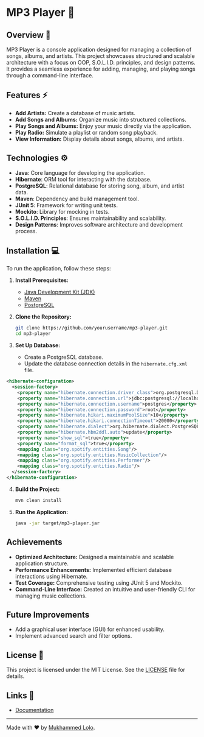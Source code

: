 # MP3 Player 🎵

## Overview 📖
MP3 Player is a console application designed for managing a collection of songs, albums, and artists. This project showcases structured and scalable architecture with a focus on OOP, S.O.L.I.D. principles, and design patterns. It provides a seamless experience for adding, managing, and playing songs through a command-line interface.

## Features ⚡
- **Add Artists:** Create a database of music artists.
- **Add Songs and Albums:** Organize music into structured collections.
- **Play Songs and Albums:** Enjoy your music directly via the application.
- **Play Radio:** Simulate a playlist or random song playback.
- **View Information:** Display details about songs, albums, and artists.

## Technologies ⚙️
- **Java**: Core language for developing the application.
- **Hibernate**: ORM tool for interacting with the database.
- **PostgreSQL**: Relational database for storing song, album, and artist data.
- **Maven**: Dependency and build management tool.
- **JUnit 5**: Framework for writing unit tests.
- **Mockito**: Library for mocking in tests.
- **S.O.L.I.D. Principles**: Ensures maintainability and scalability.
- **Design Patterns**: Improves software architecture and development process.

## Installation 💻
To run the application, follow these steps:

1. **Install Prerequisites:**
   - [Java Development Kit (JDK)](https://www.oracle.com/java/technologies/javase-downloads.html)
   - [Maven](https://maven.apache.org/download.cgi)
   - [PostgreSQL](https://www.postgresql.org/download/)

2. **Clone the Repository:**
   ```bash
   git clone https://github.com/yourusername/mp3-player.git
   cd mp3-player
   ```

3. **Set Up Database:**
   - Create a PostgreSQL database.
   - Update the database connection details in the `hibernate.cfg.xml` file.

```XML
<hibernate-configuration>
  <session-factory>
    <property name="hibernate.connection.driver_class">org.postgresql.Driver</property>
    <property name="hibernate.connection.url">jdbc:postgresql://localhost:5432/spotify</property>
    <property name="hibernate.connection.username">postgres</property>
    <property name="hibernate.connection.password">root</property>
    <property name="hibernate.hikari.maximumPoolSize">10</property>
    <property name="hibernate.hikari.connectionTimeout">20000</property>
    <property name="hibernate.dialect">org.hibernate.dialect.PostgreSQL10Dialect</property>
    <property name="hibernate.hbm2ddl.auto">update</property>
    <property name="show_sql">true</property>
    <property name="format_sql">true</property>
    <mapping class="org.spotify.entities.Song"/>
    <mapping class="org.spotify.entities.MusicCollection"/>
    <mapping class="org.spotify.entities.Performer"/>
    <mapping class="org.spotify.entities.Radio"/>
  </session-factory>
</hibernate-configuration>
```

4. **Build the Project:**
   ```bash
   mvn clean install
   ```

5. **Run the Application:**
   ```bash
   java -jar target/mp3-player.jar
   ```

## Achievements 
- **Optimized Architecture:**
  Designed a maintainable and scalable application structure.
- **Performance Enhancements:**
  Implemented efficient database interactions using Hibernate.
- **Test Coverage:**
  Comprehensive testing using JUnit 5 and Mockito.
- **Command-Line Interface:**
  Created an intuitive and user-friendly CLI for managing music collections.

## Future Improvements
- Add a graphical user interface (GUI) for enhanced usability.
- Implement advanced search and filter options.

## License 📑
This project is licensed under the MIT License. See the [LICENSE](LICENSE) file for details.

## Links 🔗
- [Documentation](https://thewhitemage13.github.io/Spotify/)

---
Made with ❤️ by [Mukhammed Lolo](https://github.com/thewhitemage13).
